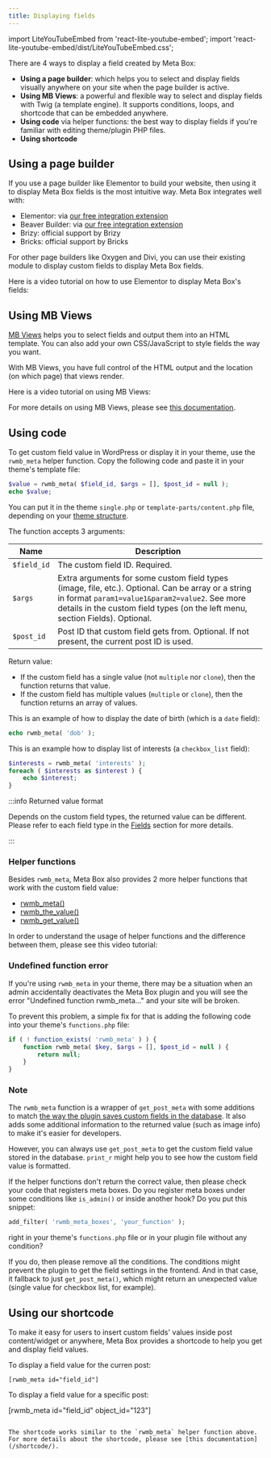 ```yaml
---
title: Displaying fields
---
```


import LiteYouTubeEmbed from 'react-lite-youtube-embed';
import 'react-lite-youtube-embed/dist/LiteYouTubeEmbed.css';

There are 4 ways to display a field created by Meta Box:

- **Using a page builder**: which helps you to select and display fields visually anywhere on your site when the page builder is active.
- **Using MB Views**: a powerful and flexible way to select and display fields with Twig (a template engine). It supports conditions, loops, and shortcode that can be embedded anywhere.
- **Using code** via helper functions: the best way to display fields if you're familiar with editing theme/plugin PHP files.
- **Using shortcode**

## Using a page builder

If you use a page builder like Elementor to build your website, then using it to display Meta Box fields is the most intuitive way. Meta Box integrates well with:

- Elementor: via [our free integration extension](https://metabox.io/plugins/mb-elementor-integrator/)
- Beaver Builder: via [our free integration extension](https://metabox.io/plugins/meta-box-beaver-themer-integrator/)
- Brizy: official support by Brizy
- Bricks: official support by Bricks

For other page builders like Oxygen and Divi, you can use their existing module to display custom fields to display Meta Box fields.

Here is a video tutorial on how to use Elementor to display Meta Box's fields:

<LiteYouTubeEmbed id='NzR9lii2S30' />

## Using MB Views

[MB Views](https://metabox.io/plugins/mb-views/) helps you to select fields and output them into an HTML template. You can also add your own CSS/JavaScript to style fields the way you want.

With MB Views, you have full control of the HTML output and the location (on which page) that views render.

Here is a video tutorial on using MB Views:

<LiteYouTubeEmbed id='4udvu8PqfkE' />

For more details on using MB Views, please see [this documentation](/extensions/mb-views/).

## Using code

To get custom field value in WordPress or display it in your theme, use the `rwmb_meta` helper function. Copy the following code and paste it in your theme's template file:

```php
$value = rwmb_meta( $field_id, $args = [], $post_id = null );
echo $value;
```

You can put it in the theme `single.php` or `template-parts/content.php` file, depending on your [theme structure](https://developer.wordpress.org/themes/basics/template-files/).

The function accepts 3 arguments:

Name|Description
---|---
`$field_id`|The custom field ID. Required.
`$args`|Extra arguments for some custom field types (image, file, etc.). Optional. Can be array or a string in format `param1=value1&param2=value2`. See more details in the custom field types (on the left menu, section Fields). Optional.
`$post_id`|Post ID that custom field gets from. Optional. If not present, the current post ID is used.

Return value:

- If the custom field has a single value (not `multiple` nor `clone`), then the function returns that value.
- If the custom field has multiple values (`multiple` or `clone`), then the function returns an array of values.

This is an example of how to display the date of birth (which is a `date` field):

```php
echo rwmb_meta( 'dob' );
```

This is an example how to display list of interests (a `checkbox_list` field):

```php
$interests = rwmb_meta( 'interests' );
foreach ( $interests as $interest ) {
    echo $interest;
}
```

:::info Returned value format

Depends on the custom field types, the returned value can be different. Please refer to each field type in the [Fields](/fields/) section for more details.

:::

### Helper functions

Besides `rwmb_meta`, Meta Box also provides 2 more helper functions that work with the custom field value:

- [rwmb_meta()](/rwmb-meta/)
- [rwmb_the_value()](/rwmb-the-value/)
- [rwmb_get_value()](/rwmb-get-value/)

In order to understand the usage of helper functions and the difference between them, please see this video tutorial:

<LiteYouTubeEmbed id='NFZE4Sxi2p4' />

### Undefined function error

If you're using `rwmb_meta` in your theme, there may be a situation when an admin accidentally deactivates the Meta Box plugin and you will see the error "Undefined function rwmb_meta..." and your site will be broken.

To prevent this problem, a simple fix for that is adding the following code into your theme's `functions.php` file:

```php
if ( ! function_exists( 'rwmb_meta' ) ) {
    function rwmb_meta( $key, $args = [], $post_id = null ) {
        return null;
    }
}
```

### Note

The `rwmb_meta` function is a wrapper of `get_post_meta` with some additions to match [the way the plugin saves custom fields in the database](/database/). It also adds some additional information to the returned value (such as image info) to make it's easier for developers.

However, you can always use `get_post_meta` to get the custom field value stored in the database. `print_r` might help you to see how the custom field value is formatted.

If the helper functions don't return the correct value, then please check your code that registers meta boxes. Do you register meta boxes under some conditions like `is_admin()` or inside another hook? Do you put this snippet:

```php
add_filter( 'rwmb_meta_boxes', 'your_function' );
```

right in your theme's `functions.php` file or in your plugin file without any condition?

If you do, then please remove all the conditions. The conditions might prevent the plugin to get the field settings in the frontend. And in that case, it fallback to just `get_post_meta()`, which might return an unexpected value (single value for checkbox list, for example).


## Using our shortcode

To make it easy for users to insert custom fields' values inside post content/widget or anywhere, Meta Box provides a shortcode to help you get and display field values.

To display a field value for the curren post:

```
[rwmb_meta id="field_id"]
```

To display a field value for a specific post:

[rwmb_meta id="field_id" object_id="123"]
```

The shortcode works similar to the `rwmb_meta` helper function above. For more details about the shortcode, please see [this documentation](/shortcode/).
